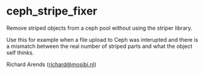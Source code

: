 # ceph_stripe_fixer

Remove striped objects from a ceph pool without using the striper library.

Use this for example when a file upload to Ceph was interupted and there is a mismatch between the real number of striped parts and what the object self thinks.

Richard Arends (richard@mosibi.nl)
